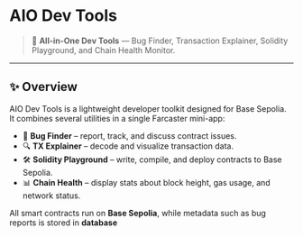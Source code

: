 # AIO Dev Tools

> 🚀 **All-in-One Dev Tools** — Bug Finder, Transaction Explainer, Solidity Playground, and Chain Health Monitor.

---

## ✨ Overview
AIO Dev Tools is a lightweight developer toolkit designed for Base Sepolia.  
It combines several utilities in a single Farcaster mini-app:

- 🐞 **Bug Finder** – report, track, and discuss contract issues.  
- 🔍 **TX Explainer** – decode and visualize transaction data.  
- 🛠️ **Solidity Playground** – write, compile, and deploy contracts to Base Sepolia.  
- 📊 **Chain Health** – display stats about block height, gas usage, and network status.

All smart contracts run on **Base Sepolia**, while metadata such as bug reports is stored in **database**
